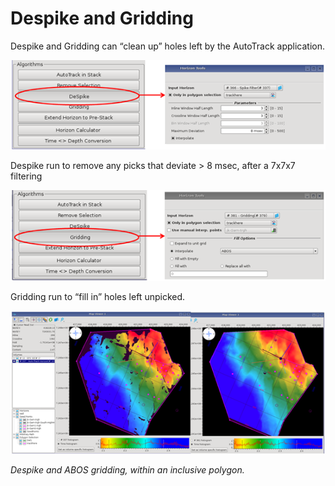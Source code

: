 # Despike and Gridding

Despike and Gridding can “clean up” holes left by the AutoTrack application.

![](../../../.gitbook/assets/124_interpretation.png)

Despike run to remove any picks that deviate &gt; 8 msec, after a 7x7x7 filtering

![](../../../.gitbook/assets/125_interpretation.png)

Gridding run to “fill in” holes left unpicked.

![](../../../.gitbook/assets/126_interpretation.png)

_Despike and ABOS gridding, within an inclusive polygon._

